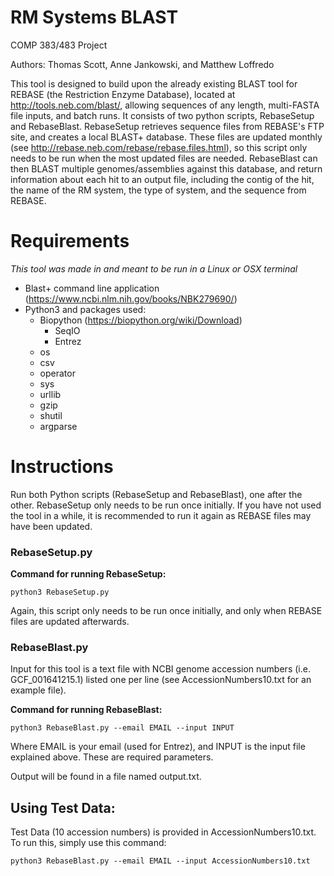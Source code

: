 # RM Systems BLAST
COMP 383/483 Project

Authors: Thomas Scott, Anne Jankowski, and Matthew Loffredo

This tool is designed to build upon the already existing BLAST tool for REBASE (the Restriction Enzyme Database), located at http://tools.neb.com/blast/, allowing sequences of any length, multi-FASTA file inputs, and batch runs. It consists of two python scripts, RebaseSetup and RebaseBlast. RebaseSetup retrieves sequence files from REBASE's FTP site, and creates a local BLAST+ database. These files are updated monthly (see http://rebase.neb.com/rebase/rebase.files.html), so this script only needs to be run when the most updated files are needed. RebaseBlast can then BLAST multiple genomes/assemblies against this database, and return information about each hit to an output file, including the contig of the hit, the name of the RM system, the type of system, and the sequence from REBASE.

# Requirements

_This tool was made in and meant to be run in a Linux or OSX terminal_

* Blast+ command line application (https://www.ncbi.nlm.nih.gov/books/NBK279690/)
* Python3 and packages used:
  * Biopython (https://biopython.org/wiki/Download)
    * SeqIO
    * Entrez
  * os
  * csv
  * operator
  * sys
  * urllib
  * gzip
  * shutil
  * argparse

# Instructions

Run both Python scripts (RebaseSetup and RebaseBlast), one after the other. RebaseSetup only needs to be run once initially. If you have not used the tool in a while, it is recommended to run it again as REBASE files may have been updated.

### RebaseSetup.py

**Command for running RebaseSetup:**
```
python3 RebaseSetup.py
```

Again, this script only needs to be run once initially, and only when REBASE files are updated afterwards.

### RebaseBlast.py

Input for this tool is a text file with NCBI genome accession numbers (i.e. GCF_001641215.1) listed one per line (see AccessionNumbers10.txt for an example file).

**Command for running RebaseBlast:**
```
python3 RebaseBlast.py --email EMAIL --input INPUT
```

Where EMAIL is your email (used for Entrez), and INPUT is the input file explained above. These are required parameters.

Output will be found in a file named output.txt.

## Using Test Data:

Test Data (10 accession numbers) is provided in AccessionNumbers10.txt. To run this, simply use this command:

```
python3 RebaseBlast.py --email EMAIL --input AccessionNumbers10.txt
```
